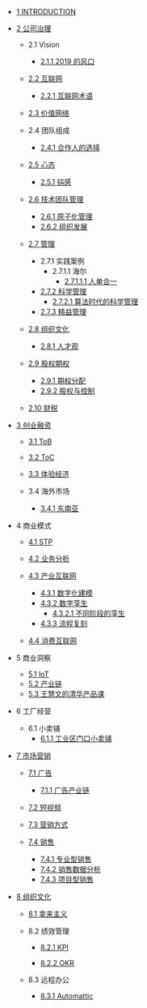   - [1 INTRODUCTION](/INTRODUCTION.md)
  - [2 公司治理](/公司治理/README.md)
    - 2.1 Vision
      - [2.1.1 2019 的风口](/公司治理/Vision/2019%20的风口.md)
    - [2.2 互联网](/公司治理/互联网/README.md)
      - [2.2.1 互联网术语](/公司治理/互联网/互联网术语.md)
    - [2.3 价值网络](/公司治理/价值网络/README.md)
      
    - 2.4 团队组成
      - [2.4.1 合作人的选择](/公司治理/团队组成/合作人的选择.md)
    - [2.5 心态](/公司治理/心态/README.md)
      - [2.5.1 钝感](/公司治理/心态/钝感.md)
    - [2.6 技术团队管理](/公司治理/技术团队管理/README.md)
      - [2.6.1 原子化管理](/公司治理/技术团队管理/原子化管理.md)
      - [2.6.2 组织发展](/公司治理/技术团队管理/组织发展.md)
    - [2.7 管理](/公司治理/管理/README.md)
      - 2.7.1 实践案例
        - 2.7.1.1 海尔
          - [2.7.1.1.1 人单合一](/公司治理/管理/实践案例/海尔/人单合一.md)
      - [2.7.2 科学管理](/公司治理/管理/科学管理/README.md)
        - [2.7.2.1 算法时代的科学管理](/公司治理/管理/科学管理/算法时代的科学管理.md)
      - [2.7.3 精益管理](/公司治理/管理/精益管理/README.md)
        
    - [2.8 组织文化](/公司治理/组织文化/README.md)
      - [2.8.1 人才观](/公司治理/组织文化/人才观.md)
    - [2.9 股权期权](/公司治理/股权期权/README.md)
      - [2.9.1 期权分配](/公司治理/股权期权/期权分配.md)
      - [2.9.2 股权与控制](/公司治理/股权期权/股权与控制/README.md)
        
    - [2.10 财税](/公司治理/财税/README.md)
      
  - [3 创业融资](/创业融资/README.md)
    - [3.1 ToB](/创业融资/ToB/README.md)
      
    - [3.2 ToC](/创业融资/ToC/README.md)
      
    - [3.3 体验经济](/创业融资/体验经济/README.md)
      
    - 3.4 海外市场
      - [3.4.1 东南亚](/创业融资/海外市场/东南亚.md)
  - 4 商业模式
    - [4.1 STP](/商业模式/STP/README.md)
      
    - [4.2 业务分析](/商业模式/业务分析/README.md)
      
    - [4.3 产业互联网](/商业模式/产业互联网/README.md)
      - [4.3.1 数字化建模](/商业模式/产业互联网/数字化建模.md)
      - [4.3.2 数字孪生](/商业模式/产业互联网/数字孪生/README.md)
        - [4.3.2.1 不同阶段的孪生](/商业模式/产业互联网/数字孪生/不同阶段的孪生.md)
      - [4.3.3 流程复刻](/商业模式/产业互联网/流程复刻.md)
    - [4.4 消费互联网](/商业模式/消费互联网/README.md)
      
  - 5 商业洞察
    - [5.1 IoT](/商业洞察/IoT.md)
    - [5.2 产业链](/商业洞察/产业链.md)
    - [5.3 王慧文的清华产品课](/商业洞察/王慧文的清华产品课.md)
  - 6 工厂经营
    - 6.1 小卖铺
      - [6.1.1 工业区门口小卖铺](/工厂经营/小卖铺/工业区门口小卖铺.md)
  - [7 市场营销](/市场营销/README.md)
    - [7.1 广告](/市场营销/广告/README.md)
      - [7.1.1 广告产业链](/市场营销/广告/广告产业链.md)
    - [7.2 短视频](/市场营销/短视频/README.md)
      
    - [7.3 营销方式](/市场营销/营销方式.md)
    - [7.4 销售](/市场营销/销售/README.md)
      - [7.4.1 专业型销售](/市场营销/销售/专业型销售.md)
      - [7.4.2 销售数据分析](/市场营销/销售/销售数据分析.md)
      - [7.4.3 项目型销售](/市场营销/销售/项目型销售.md)
  - [8 组织文化](/组织文化/README.md)
    - [8.1 拿来主义](/组织文化/拿来主义.md)
    - 8.2 绩效管理
      - [8.2.1 KPI](/组织文化/绩效管理/KPI/README.md)
        
      - [8.2.2 OKR](/组织文化/绩效管理/OKR/README.md)
        
    - 8.3 远程办公
      - [8.3.1 Automattic](/组织文化/远程办公/Automattic.md)
